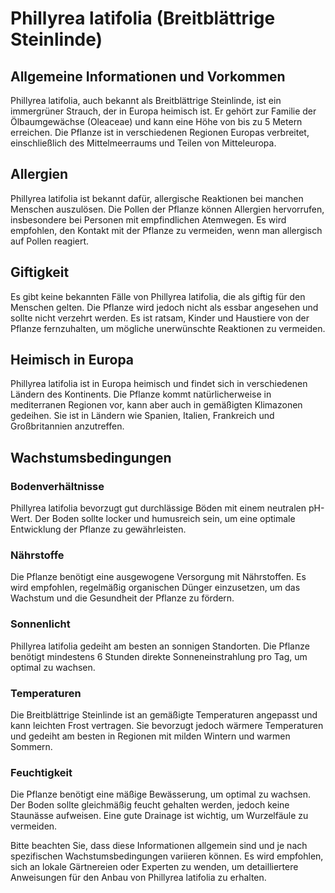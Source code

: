 # Phillyrea latifolia (Breitblättrige Steinlinde)

## Allgemeine Informationen und Vorkommen
Phillyrea latifolia, auch bekannt als Breitblättrige Steinlinde, ist ein immergrüner Strauch, der in Europa heimisch ist. Er gehört zur Familie der Ölbaumgewächse (Oleaceae) und kann eine Höhe von bis zu 5 Metern erreichen. Die Pflanze ist in verschiedenen Regionen Europas verbreitet, einschließlich des Mittelmeerraums und Teilen von Mitteleuropa.

## Allergien
Phillyrea latifolia ist bekannt dafür, allergische Reaktionen bei manchen Menschen auszulösen. Die Pollen der Pflanze können Allergien hervorrufen, insbesondere bei Personen mit empfindlichen Atemwegen. Es wird empfohlen, den Kontakt mit der Pflanze zu vermeiden, wenn man allergisch auf Pollen reagiert.

## Giftigkeit
Es gibt keine bekannten Fälle von Phillyrea latifolia, die als giftig für den Menschen gelten. Die Pflanze wird jedoch nicht als essbar angesehen und sollte nicht verzehrt werden. Es ist ratsam, Kinder und Haustiere von der Pflanze fernzuhalten, um mögliche unerwünschte Reaktionen zu vermeiden.

## Heimisch in Europa
Phillyrea latifolia ist in Europa heimisch und findet sich in verschiedenen Ländern des Kontinents. Die Pflanze kommt natürlicherweise in mediterranen Regionen vor, kann aber auch in gemäßigten Klimazonen gedeihen. Sie ist in Ländern wie Spanien, Italien, Frankreich und Großbritannien anzutreffen.

## Wachstumsbedingungen
### Bodenverhältnisse
Phillyrea latifolia bevorzugt gut durchlässige Böden mit einem neutralen pH-Wert. Der Boden sollte locker und humusreich sein, um eine optimale Entwicklung der Pflanze zu gewährleisten.

### Nährstoffe
Die Pflanze benötigt eine ausgewogene Versorgung mit Nährstoffen. Es wird empfohlen, regelmäßig organischen Dünger einzusetzen, um das Wachstum und die Gesundheit der Pflanze zu fördern.

### Sonnenlicht
Phillyrea latifolia gedeiht am besten an sonnigen Standorten. Die Pflanze benötigt mindestens 6 Stunden direkte Sonneneinstrahlung pro Tag, um optimal zu wachsen.

### Temperaturen
Die Breitblättrige Steinlinde ist an gemäßigte Temperaturen angepasst und kann leichten Frost vertragen. Sie bevorzugt jedoch wärmere Temperaturen und gedeiht am besten in Regionen mit milden Wintern und warmen Sommern.

### Feuchtigkeit
Die Pflanze benötigt eine mäßige Bewässerung, um optimal zu wachsen. Der Boden sollte gleichmäßig feucht gehalten werden, jedoch keine Staunässe aufweisen. Eine gute Drainage ist wichtig, um Wurzelfäule zu vermeiden.

Bitte beachten Sie, dass diese Informationen allgemein sind und je nach spezifischen Wachstumsbedingungen variieren können. Es wird empfohlen, sich an lokale Gärtnereien oder Experten zu wenden, um detailliertere Anweisungen für den Anbau von Phillyrea latifolia zu erhalten.
